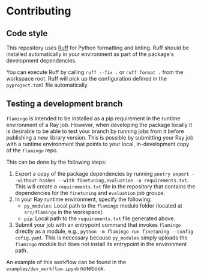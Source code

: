 # Contributing

## Code style

This repository uses [Ruff](https://docs.astral.sh/ruff/) for Python formatting and linting.
Ruff should be installed automatically in your environment as part of the package's
development dependencies.

You can execute Ruff by calling `ruff --fix .` or `ruff format .` from the workspace root.
Ruff will pick up the configuration defined in the `pyproject.toml` file automatically.

## Testing a development branch

`flamingo` is intended to be installed as a pip requirement in the runtime environment of a Ray job.
However, when developing the package locally it is desirable to be able to test your branch
by running jobs from it before publishing a new library version.
This is possible by submitting your Ray job with a runtime environment that points to your local,
in-development copy of the `flamingo` repo.

This can be done by the following steps:
1. Export a copy of the package dependencies by running 
`poetry export --without-hashes --with finetuning,evaluation -o requirements.txt`. 
This will create a `requirements.txt` file in the repository that contains the dependencies
for the `finetuning` and `evaluation` job groups.
2. In your Ray runtime environment, specify the following:
    - `py_modules`: Local path to the `flamingo` module folder (located at `src/flamingo` in the workspace).
    - `pip`: Local path to the `requirements.txt` file generated above.
3. Submit your job with an entrypoint command that invokes `flamingo` directly as a module,
e.g., `python -m flamingo run finetuning --config cofig.yaml`.
This is necessary because `py_modules` simply uploads the `flamingo` module
but does not install its entrypoint in the environment path.

An example of this workflow can be found in the `examples/dev_workflow.ipynb` notebook.
